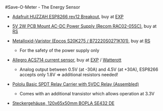 #Save-O-Meter - The Energy Sensor

- [Adafruit HUZZAH ESP8266 rev12 Breakout](https://learn.adafruit.com/adafruit-huzzah-esp8266-breakout), buy at [EXP](http://www.exp-tech.de/adafruit-huzzah-esp8266-breakout)

- [5V 2W PCB Mount AC-DC Power Supply (Recom RAC02-05SC)](http://docs-europe.electrocomponents.com/webdocs/135f/0900766b8135f272.pdf), buy at  [RS](http://de.rs-online.com/web/p/einbau-schaltnetzteile/7398329P/)

- [Metalloxid-Varistor (Epcos S20K275 / B72220S0271K101)](http://docs-europe.electrocomponents.com/webdocs/13c2/0900766b813c23f5.pdf), buy at [RS](http://de.rs-online.com/web/p/products/2042208/)
  - For the safety of the power supply only

- [Allegro ACS714 current sensor](http://www.pololu.com/file/0J196/ACS714-Datasheet.pdf), buy at [EXP](http://www.exp-tech.de/acs714-stromsensor-30-to-30a) / [Watterott](http://www.watterott.com/de/ACS714-Current-Sensor-Carrier-30-to-30A)
  - Analog output between 0.5V (at -30A) and 4.5V (at +30A), ESP8266 accepts only 1.8V => additional resistors needed!

- [Pololu Basic SPDT Relay Carrier with 5VDC Relay (Assembled)](http://www.exp-tech.de/shields-module/relais/pololu-basic-spdt-relay-carrier-with-5vdc-relay-assembled)
  - Comes with an additional transistor which allows operation at 3.3V

- [Steckergehäuse, 120x65x50mm	BOPLA SE432 DE](http://www.reichelt.de/BOPLA-SE432-DE/3/index.html?&ACTION=3&LA=446&ARTICLE=33970&artnr=BOPLA+SE432+DE&SEARCH=BOPLA+SE432+DE)
